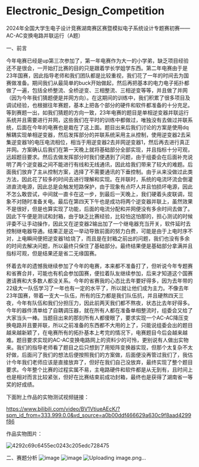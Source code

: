 # Electronic_Design_Competition
2024年全国大学生电子设计竞赛湖南赛区赛暨模拟电子系统设计专题赛初赛——AC-AC变换电路并联运行（A题）

一、前言

今年电赛已经是up第三次参加了，第一年电赛作为大一的小学弟，缺乏项目经验还不是很会，一开始打比赛的目的只是跟着学长学姐学东西。第二年电赛由于是23年国赛，因此指导老师和我们团队都是比较重视，我们花了一年的时间去为国赛做准备。期间我们从最简单的buck开始做起，然后再把基本的电力电子拓扑都做了一遍，包括全桥整流、全桥逆变、三相整流、三相逆变等等，并且做了并网（因为今年我们猜题便是并网方向）。在这期间的训练中，我们积累了很多项目及调试经验，也根据往年赛题，基本上把各个部分的硬件和软件都准备的十分充足。等到赛题一出，如我们猜题的方向一致，23年电赛的题目是单相逆变器并联运行系统并且需要进行并网，这些我们在平时的训练中都做过，唯独没有去做过并联系统，后面在今年的电赛也是栽在了这上面。题目出来后我们讨论的方案是使用dq解耦实现单相逆变器，然后发挥部分的并联系统采用主从控制，使用逆变器2去采集逆变器1的电压电流相位，相当于用逆变器2去并网逆变器1，然后再去进行真正并网。方案确认后我们在第一天晚上就将基础部分全部实现，并且指标十分可观，远超题目要求。然后去做发挥部分时我们便遇到了问题，由于组委会在后面补充说明了两个逆变器之间不能进行有线和无线通讯，因此给我们带来了较大的难题。后面我们放弃了主从控制方案，选择了不需要通讯的下垂控制。由于从来没做过此类方法，因此花了较多的时间去进行理解和实现。在并联时，系统的电流环流会倒灌进直流电源，因此总是会触发短路保护，由于现象有点吓人并且怕损坏电源，因此不怎么敢尝试，中间就一直卡在这一步，到最后一天晚上，我们硬着头皮联调，现象不对随时准备关电。最后在第四天下午也是成功将两个逆变器并联上，虽然效果不是很好，但是也算实现了功能，后面的电流分配和并网便没有多余时间去做了。因此下午便是测试和封箱，由于缺乏比赛经验，比较怕这怕那的，担心测试的时候评委不让手动操作，因此又在逆变器2输出加了一个继电器充当开关，软件延时去控制继电器导通。结果正是这一举动导致前面的努力白费，可能是由于上电时序不对，上电瞬间便把逆变器1给烧了，而且是在封箱之前出的问题，我们也没有多余的时间去解决问题，所以最终只保住了基础部分。最终结果便是基础部分拿满并且指标可观，但是结果还是省二无缘国赛。
  
怀着去年的遗憾我继续参加了今年的电赛，本来都不准备打了，但听说今年专题赛和省赛合并，可能也有机会参加国赛，便拉着队友继续参加，后来才知道这个国赛邀请赛和大多数人都没关系。今年的省赛我的心态比去年要好得多，因为去年带的22级大一队伍学习了一年也有一定的水平了，所以就让他们成为主力。不像去年23年国赛，带着一支大一队伍，所有的压力都是我们队伍抗，并且硬熬四天三夜，今年有队伍和我们分担压力，因此前两天我们都不熬夜，状态比去年好得多。今年的器件清单给了自耦调压器，就在所有人都在准备单相整流时，组委会又给了大家当头一棒。当题目出来的那刻所有人都傻眼了，要求实现一个AC-AC降压变换电路并且要并联，所以之前准备的东西都不大用的上了，只能说组委会出的题目越来越新颖了，在电赛所有的拓扑基本上考完的情况下，电赛题目今后会越来越难。题目要求实现的AC-AC变换电路网上的资料少的可怜，更别说有人做出实物来。我们的指导老师看了题目之后只想到了用矩阵变换器实现，但那个太复杂不太好做，后面问了我们的想法后便按照我们的方案做，后面便没再管过我们了，我估计今年我们老师应该是直接放弃了，但好在我们自己没放弃，最终实现了整个题目要求。今年整个比赛的过程实属不易，主电路硬件和软件都是从无到有，且时间上也是相对而言比较紧张，但好在比赛结束前成功封箱，最终也是获得了湖南省一等奖的好成绩。

下面附上作品的实物测试视频链接：

https://www.bilibili.com/video/BV1VtiueAEcK/?spm_id_from=333.999.0.0&vd_source=a0b00ddf466629a630c9f8aad4299f86

作品实物图片：

![4292c69c6455ec0243c205edc728475](https://github.com/user-attachments/assets/36f55c76-fea2-476e-906f-5be6fc68b310)

二、赛题分析
![image](https://github.com/user-attachments/assets/db31802e-9d39-4835-a166-e9b23019099e)
![image](https://github.com/user-attachments/assets/6b518bf3-7306-4c4a-bf92-d3e51214637f)
![Uploading image.png…]()

